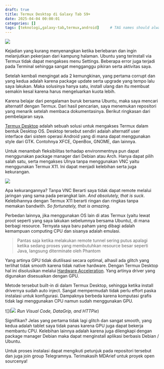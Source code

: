 ```yaml
---
draft: true
title: Termux Desktop di Galaxy Tab S9+
date: 2025-04-04 00:00:01
categories: []
tags: [teknologi,galaxy-tab,termux,android]     # TAG names should always be lowercase
---
```


![](https://lh3.googleusercontent.com/pw/AP1GczMY1kBoyQHOyDb4zFY3NGKS_31OydXlRNmGlYzMygML-47Oa7VJ3hB5IcyWR44KVkKTZvIuyqrmY4YlUxYOW42o65XABJzQB1YMf0jQ-bSBy2w4_uCCCud9Bx0MkeTTAPl3iRauqeLxKcU7WasWbpeztg=w2340-h1464-s-no-gm?authuser=0)

Kejadian yang kurang menyenangkan ketika berlebaran dan ingin melanjutkan pekerjaan dari kampung halaman. Ubuntu yang terinstall via Termux tidak dapat mengakses menu Settings. Beberapa error juga terjadi pada Terminal sehingga sangat mengganggu pikiran serta aktivitas saya.

Setelah kembali mengingat ada 2 kemungkinan, yang pertama corrupt dan yang kedua adalah karena package update serta upgrade yang tempo lalu saya lakukan. Maka solusinya hanya satu, install ulang dan itu membuat semakin kesal karena harus mengeluarkan kuota lebih.

Karena belajar dari pengalaman buruk bersama Ubuntu, maka saya mencari alternatif dengan Termux. Dari hasil pencarian, saya menemukan repositori yang menarik setelah membaca dokumentasinya. Berikut ringkasan dari pembelajaran saya.

[Termux Desktop](https://github.com/sabamdarif/termux-desktop/tree/main) adalah sebuah solusi untuk mengakses Termux dalam bentuk Desktop OS. Desktop tersebut sendiri adalah alternatif user interface dari sistem operasi Android yang di mana dapat menggunakan style dari GTK. Contohnya XFCE, OpenBox, GNOME, dan lainnya.

Untuk menambah fleksibilitas terhadap environmentnya pun dapat menggunakan package manager dari Debian atau Arch. Hanya dapat pilih salah satu, serta mengakses UInya tanpa menggunakan VNC yaitu menggunakan Termux X11. Ini dapat menjadi kelebihan serta juga kekurangan.

![](https://lh3.googleusercontent.com/pw/AP1GczOOkjExuD1kwHzBGC-J9C20e-aUKLR6zSpJIymS-ltQ69Rfa_U4xPlgPzIG2MpJuZ9ti36Zkdy0MFkBFYWWVcE2XZCqj-kAkdwvrRsXRg9kgfHGjnkcjwYKqGrlTpiyc3oPD9HQ4BHCk3OExoewtzGrTA=w2340-h1464-s-no-gm?authuser=0)

Apa kekurangannya? Tanpa VNC Berarti saya tidak dapat remote melalui jaringan yang sama pada perangkat lain. _And absolutely, that is suck_. Kelebihannya dengan Termux X11 berarti ringan dan ringkas tanpa memakan bandwith. _So fortunately, that is amazing_.

Perbedan lainnya, jika menggunakan OS lain di atas Termux (yaitu lewat proot seperti yang saya lakukan sebelumnya bersama Ubuntu), di mana berbagi resource. Ternyata saya baru paham yang dibagi adalah kemampuan computing CPU dan sisanya adalah emulasi.

> Pantas saja ketika melakukan remote tunnel sering putus apalagi ketika sedang proses yang membutuhkan resource besar seperti Java, langsung diterminate oleh Phantom

Yang artinya GPU tidak diutilisasi secara optimal, alhasil ada glitch yang terlihat tidak smooth karena tidak native hardware. Dengan Termux Desktop hal ini disolusikan melalui [Hardware Acceleration](https://github.com/LinuxDroidMaster/Termux-Desktops/blob/main/Documentation/terminology.md). Yang artinya driver yang digunakan disesuaikan dengan GPU.

Metode tersebut built-in di dalam Termux Desktop, sehingga ketika install drivernya sudah auto inject. Sangat mempermudah tidak perlu effort paska instalasi untuk konfigurasi. Dampaknya berbeda karena komputasi grafis tidak lagi menggunakan CPU namun sudah menggunakan GPU.

![](![](https://lh3.googleusercontent.com/pw/AP1GczPmaDeIBOueg2LdSGNwqheZ8-6eub2HP9Dixx731TCGgQPWLjIAg6K_QN_ExqsQFXSRyJ0A80xJYKXlfhbBoBlpwHA0qzQ_MqXe9bXb-XzaIKpeb6LBDtTmQGv5dTaf2Plg0ZG6ksJRcpSY1TLDXn52IQ=w2340-h1464-s-no-gm?authuser=0)
_Run Visual Code, DataGrip, and HTTPie_)

Signifikan? Jelas yang pertama tidak lagi glitch dan sangat smooth, yang kedua adalah tablet saya tidak panas karena GPU juga dapat bekerja membantu CPU. Kelebihan lainnya adalah karena juga dilengkapi dengan package manager Debian maka dapat menginstall aplikasi berbasis Debian / Ubuntu.

Untuk proses instalasi dapat mengikuti petunjuk pada repositori tersebut dan juga join group Telegramnya. Terimakasih MDArief untuk proyek open sourcenya!


